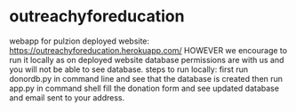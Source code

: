 # outreachyforeducation
webapp for pulzion
deployed website: https://outreachyforeducation.herokuapp.com/
HOWEVER we encourage to run it locally as on deployed website database permissions are with us and you will not be able to see database.
steps to run locally:
first run donordb.py in command line and see that the database is created
then run app.py in command shell
fill the donation form and see updated database and email sent to your address.
